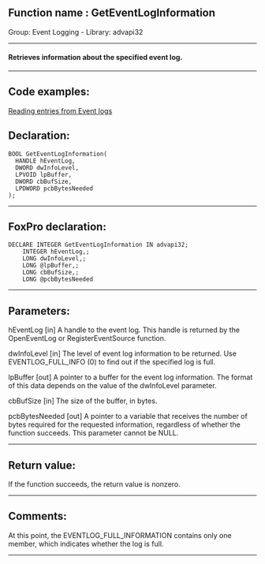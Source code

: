 
## Function name : GetEventLogInformation
Group: Event Logging - Library: advapi32    
***  


#### Retrieves information about the specified event log.
***  


## Code examples:
[Reading entries from Event logs](../../samples/sample_524.md)  

## Declaration:
```foxpro  
BOOL GetEventLogInformation(
  HANDLE hEventLog,
  DWORD dwInfoLevel,
  LPVOID lpBuffer,
  DWORD cbBufSize,
  LPDWORD pcbBytesNeeded
);  
```  
***  


## FoxPro declaration:
```foxpro  
DECLARE INTEGER GetEventLogInformation IN advapi32;
	INTEGER hEventLog,;
	LONG dwInfoLevel,;
	LONG @lpBuffer,;
	LONG cbBufSize,;
	LONG @pcbBytesNeeded  
```  
***  


## Parameters:
hEventLog 
[in] A handle to the event log. This handle is returned by the OpenEventLog or RegisterEventSource function. 

dwInfoLevel 
[in] The level of event log information to be returned. Use EVENTLOG_FULL_INFO (0) to find out if the specified log is full.

lpBuffer 
[out] A pointer to a buffer for the event log information. The format of this data depends on the value of the dwInfoLevel parameter. 

cbBufSize 
[in] The size of the buffer, in bytes. 

pcbBytesNeeded 
[out] A pointer to a variable that receives the number of bytes required for the requested information, regardless of whether the function succeeds. This parameter cannot be NULL.   
***  


## Return value:
If the function succeeds, the return value is nonzero.   
***  


## Comments:
At this point, the EVENTLOG_FULL_INFORMATION contains only one member, which indicates whether the log is full.  
  
***  

